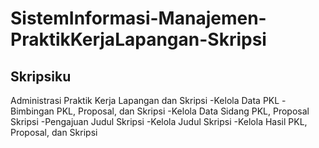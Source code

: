# SistemInformasi-Manajemen-PraktikKerjaLapangan-Skripsi
Skripsiku
--
Administrasi Praktik Kerja Lapangan dan Skripsi
-Kelola Data PKL
-Bimbingan PKL, Proposal, dan Skripsi
-Kelola Data Sidang PKL, Proposal Skripsi
-Pengajuan Judul Skripsi
-Kelola Judul Skripsi
-Kelola Hasil PKL, Proposal, dan Skripsi
